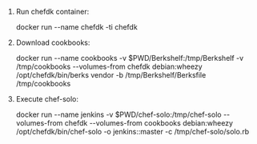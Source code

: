 1. Run chefdk container:

	docker run --name chefdk -ti chefdk

2. Download cookbooks:

	docker run --name cookbooks -v $PWD/Berkshelf:/tmp/Berkshelf -v /tmp/cookbooks --volumes-from chefdk debian:wheezy /opt/chefdk/bin/berks vendor -b /tmp/Berkshelf/Berksfile /tmp/cookbooks

3. Execute chef-solo:

	docker run --name jenkins -v $PWD/chef-solo:/tmp/chef-solo --volumes-from chefdk --volumes-from cookbooks debian:wheezy /opt/chefdk/bin/chef-solo -o jenkins::master -c /tmp/chef-solo/solo.rb


